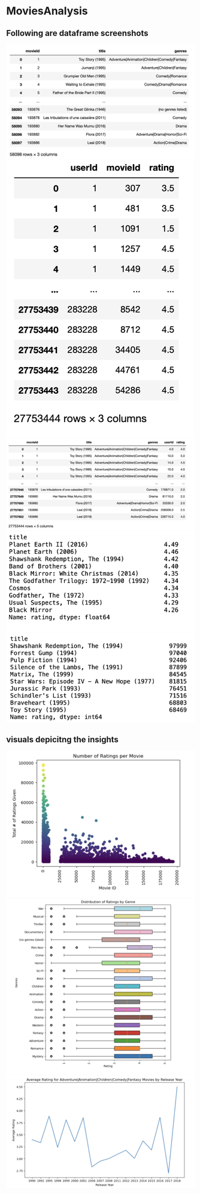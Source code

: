 # MoviesAnalysis
## Following are dataframe screenshots
![](data1.png)
![](data2.png)
![](data3.png)
![](data4.png)
![](data5.png)
## visuals depicitng the insights
![](viz1.png)
![](viz2.png)
![](viz3.png)

